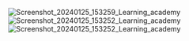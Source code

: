 ![Screenshot_20240125_153259_Learning_academy](https://github.com/romitp4l/Learning_academy/assets/85341342/1e5f665a-fa5f-4ae6-91a5-097be896428f)
![Screenshot_20240125_153252_Learning_academy](https://github.com/romitp4l/Learning_academy/assets/85341342/1dc5a19e-0f1e-4b1a-a7a0-4c458c68bcb6)
![Screenshot_20240125_153252_Learning_academy](https://github.com/romitp4l/Learning_academy/assets/85341342/c08d88ac-6230-41de-acf0-1a9d7a4a62aa)

